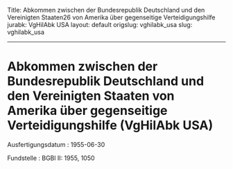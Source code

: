 Title: Abkommen zwischen der Bundesrepublik Deutschland und den Vereinigten Staaten26
  von Amerika über gegenseitige Verteidigungshilfe
jurabk: VgHilAbk USA
layout: default
origslug: vghilabk_usa
slug: vghilabk_usa

---

# Abkommen zwischen der Bundesrepublik Deutschland und den Vereinigten Staaten von Amerika über gegenseitige Verteidigungshilfe (VgHilAbk USA)

Ausfertigungsdatum
:   1955-06-30

Fundstelle
:   BGBl II: 1955, 1050

